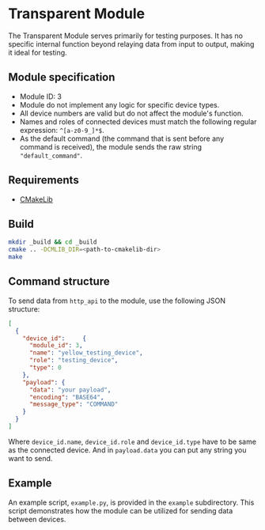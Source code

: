# Transparent Module

The Transparent Module serves primarily for testing purposes. It has no specific internal function beyond relaying data from input to output, making it ideal for testing.

## Module specification

- Module ID: 3
- Module do not implement any logic for specific device types.
- All device numbers are valid but do not affect the module's function.
- Names and roles of connected devices must match the following regular expression: `^[a-z0-9_]*$`.
- As the default command (the command that is sent before any command is received), the module sends the raw string `"default_command"`.

## Requirements

- [CMakeLib](https://github.com/cmakelib/cmakelib)

## Build

```bash
mkdir _build && cd _build
cmake .. -DCMLIB_DIR=<path-to-cmakelib-dir>
make
```

## Command structure

To send data from `http_api` to the module, use the following JSON structure:

```json
[
  {
    "device_id":     {
      "module_id": 3,
      "name": "yellow_testing_device",
      "role": "testing_device",
      "type": 0
    },
    "payload": {
      "data": "your payload",
      "encoding": "BASE64",
      "message_type": "COMMAND"
    }
  }
]
```

Where `device_id.name`, `device_id.role` and `device_id.type` have to be same as the connected device.
And in `payload.data` you can put any string you want to send.

## Example

An example script, `example.py`, is provided in the `example` subdirectory. This script demonstrates how the module can be utilized for sending data between devices.

